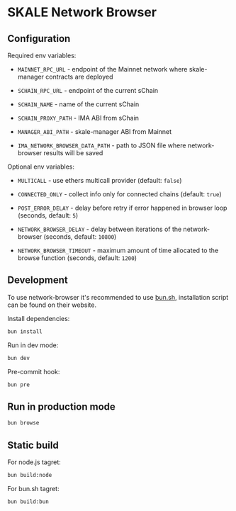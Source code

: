 # SKALE Network Browser

## Configuration

Required env variables:

-   `MAINNET_RPC_URL` - endpoint of the Mainnet network where skale-manager contracts are deployed
-   `SCHAIN_RPC_URL` - endpoint of the current sChain
-   `SCHAIN_NAME` - name of the current sChain

-   `SCHAIN_PROXY_PATH` - IMA ABI from sChain
-   `MANAGER_ABI_PATH` - skale-manager ABI from Mainnet
-   `IMA_NETWORK_BROWSER_DATA_PATH` - path to JSON file where network-browser results will be saved

Optional env variables:

-   `MULTICALL` - use ethers multicall provider (default: `false`)
-   `CONNECTED_ONLY` - collect info only for connected chains (default: `true`)

-   `POST_ERROR_DELAY` - delay before retry if error happened in browser loop (seconds, default: `5`)
-   `NETWORK_BROWSER_DELAY` - delay between iterations of the network-browser (seconds, default: `10800`)
-   `NETWORK_BROWSER_TIMEOUT` - maximum amount of time allocated to the browse function (seconds, default: `1200`)

## Development 

To use network-browser it's recommended to use [bun.sh](https://bun.sh/), installation script can be found on their website.

Install dependencies:

```bash
bun install
```

Run in dev mode:

```bash
bun dev
```

Pre-commit hook:

```bash
bun pre
```

## Run in production mode

```bash
bun browse
```

## Static build

For node.js tagret:

```bash
bun build:node
```

For bun.sh tagret:

```bash
bun build:bun
```